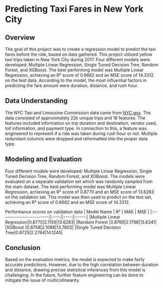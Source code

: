 # **Predicting Taxi Fares in New York City**

## **Overview**
The goal of this project was to create a regression model to predict the taxi fares before the ride, based on data gathered. This project utilized yellow taxi trips taken in New York City during 2017. Four different models were developed: Multiple Linear Regression, Single Tuned Decision Tree, Random Forest, and XGBoost. The best performing model was Multiple Linear Regression, achieving an R² score of 0.8682 and an MSE score of 14.3312 on the test data. According to the model, the most influential factors in predicting the fare amount were duration, distance, and rush hour.

## **Data Understanding**
The NYC Taxi and Limousine Commission data came from [NYC.gov](https://www.nyc.gov/site/tlc/about/tlc-trip-record-data.page). The data consisted of approximately 22k unique trips and 18 features. The features included information on trip duration and destination, vendor used, toll information, and payment type. In connection to this, a feature was engineered to represent if a ride was taken during rush hour or not. Multiple redundant columns were dropped and reformatted into the proper data type.  

## **Modeling and Evaluation**
Four different models were developed: Multiple Linear Regression, Single Tuned Decision Tree, Random Forest, and XGBoost. The models were evaluated on a separate validation set which was randomly sampled from the main dataset. The best performing model was Multiple Linear Regression, achieving an R² score of 0.8770 and an MSE score of 13.6283 on the validation set. This model was then used to predict on the test set, achieving an R² score of 0.8682 and an MSE score of 14.3312.

Performance scores on validation data
| Model Name               | R²   | MAE  | MSE   |
|:------------------------:|:----:|:----:|:-----:|
|Multiple Linear Regression|0.8770|2.1159|13.6283|
|Random Forest             |0.8769|2.1798|13.6341|
|XGBoost                   |0.8758|2.1088|13.7602|
|Single Tuned Decision Tree|0.8725|2.2784|14.1245|

## **Conclusion**
Based on the evaluation metrics, the model is expected to make fairly accurate predictions. However, due to the high correlation between duration and distance, drawing precise statistical inferences from this model is challenging. In the future, further feature engineering can be done to mitigate the issue of multicollinearity.
